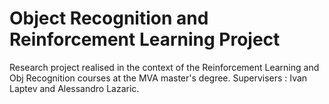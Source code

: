 # Object Recognition and Reinforcement Learning Project

Research project realised in the context of the Reinforcement Learning and Obj Recognition courses at the MVA master's degree. 
Supervisers : Ivan Laptev and Alessandro Lazaric. 


